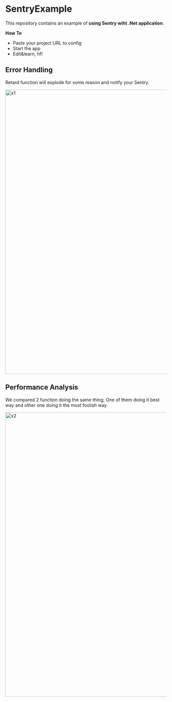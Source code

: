 # SentryExample

This repository contains an example of **using Sentry wiht .Net application**.

**How To**
- Paste your project URL to config
- Start the app
- Edit&learn, hf!

## Error Handling

Retard function will explode for some reason and notify your Sentry.

<img width="888" alt="x1" src="https://github.com/kilincihsan/dotnet-sentry-example/assets/114214992/3bca9102-6936-4f0f-992e-19e950b121c3">


## Performance Analysis

We compared 2 function doing the same thing; One of them doing it best way and other one doing it the most foolish way. 

<img width="888" alt="x2" src="https://github.com/kilincihsan/dotnet-sentry-example/assets/114214992/b84bb758-0fc1-4bb1-916c-d55b24cb4c31">


